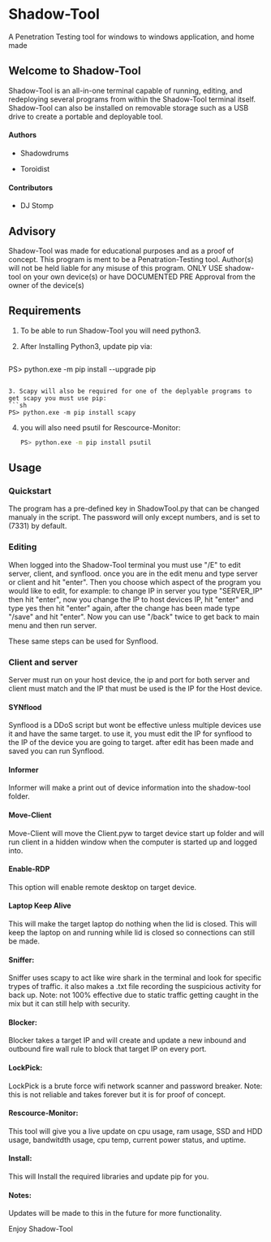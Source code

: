 # Shadow-Tool

A Penetration Testing tool for windows to windows application, and home made



## Welcome to Shadow-Tool


Shadow-Tool is an all-in-one terminal capable of running, editing, and redeploying several programs from within the Shadow-Tool terminal itself. Shadow-Tool can also be installed on removable storage such as a USB drive to create a portable and deployable tool.



#### Authors

- Shadowdrums

- Toroidist

#### Contributors

- DJ Stomp


## Advisory

Shadow-Tool was made for educational purposes and as a proof of concept. This program is 
ment to be a Penatration-Testing tool. Author(s) will not be held liable for any misuse
of this program. ONLY USE shadow-tool on your own device(s) or have DOCUMENTED PRE Approval from the owner of the device(s)



## Requirements

1. To be able to run Shadow-Tool you will need python3.

2. After Installing Python3, update pip via: 
   ```sh
  PS> python.exe -m pip install --upgrade pip
   ```

3. Scapy will also be required for one of the deplyable programs to get scapy you must use pip:
   ```sh
   PS> python.exe -m pip install scapy 
   ```

4. you will also need psutil for Rescource-Monitor:
   ```sh
   PS> python.exe -m pip install psutil
   ```

## Usage


### Quickstart

The program has a pre-defined key in ShadowTool.py that can be changed manualy in the script. The password will only except numbers, and is set to (7331) by default. 


### Editing

When logged into the Shadow-Tool terminal you must use "/E" to edit server, client, and synflood.
once you are in the edit menu and type server or client and hit "enter". Then you choose which 
aspect of the program you would like to edit, for example: to change IP in server you type
"SERVER_IP" then hit "enter", now you change the IP to host devices IP, hit "enter" and type yes then hit
"enter" again, after the change has been made type "/save" and hit "enter". Now you can use "/back"
twice to get back to main menu and then run server.

These same steps can be used for Synflood.

### Client and server

Server must run on your host device, the ip and port for both server and client must match
and the IP that must be used is the IP for the Host device.


#### SYNflood

Synflood is a DDoS script but wont be effective unless multiple devices use it and have the same
target. to use it, you must edit the IP for synflood to the IP of the device you are going to target.
after edit has been made and saved you can run Synflood.

#### Informer

Informer will make a print out of device information into the shadow-tool folder.

#### Move-Client

Move-Client will move the Client.pyw to target device start up folder and will run client in 
a hidden window when the computer is started up and logged into.

#### Enable-RDP

This option will enable remote desktop on target device.

#### Laptop Keep Alive

This will make the target laptop do nothing when the lid is closed. This will keep the laptop on and running while lid is closed so connections can still be made.

#### Sniffer:

Sniffer uses scapy to act like wire shark in the terminal and look for specific trypes of traffic.
it also makes a .txt file recording the suspicious activity for back up. Note: not 100% effective
due to static traffic getting caught in the mix but it can still help with security.

#### Blocker:

Blocker takes a target IP and will create and update a new inbound and outbound fire wall rule to block
that target IP on every port.

#### LockPick:

LockPick is a brute force wifi network scanner and password breaker. Note: this is not reliable and takes forever but it is for proof of concept.

#### Rescource-Monitor:

This tool will give you a live update on cpu usage, ram usage, SSD and HDD usage, bandwitdth usage,
cpu temp, current power status, and uptime.

#### Install:

This will Install the required libraries and update pip for you.

#### Notes:

Updates will be made to this in the future for more functionality.

Enjoy Shadow-Tool
